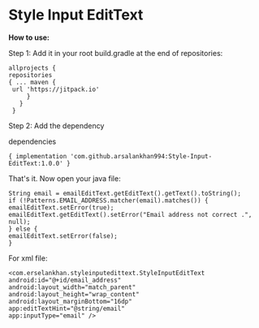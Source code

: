 # Style Input EditText

**How to use:**

Step 1: Add it in your root build.gradle at the end of repositories:

```
allprojects { 
repositories 
{ ... maven {
 url 'https://jitpack.io'
     }
   }
 }
``` 
 

Step 2: Add the dependency


dependencies
```
{ implementation 'com.github.arsalankhan994:Style-Input-EditText:1.0.0' }
```


That's it. Now open your java file:


```
String email = emailEditText.getEditText().getText().toString();
if (!Patterns.EMAIL_ADDRESS.matcher(email).matches()) {
emailEditText.setError(true);
emailEditText.getEditText().setError("Email address not correct .", null);
} else {
emailEditText.setError(false);
}
```

For xml file:
```
<com.erselankhan.styleinputedittext.StyleInputEditText
android:id="@+id/email_address"
android:layout_width="match_parent"
android:layout_height="wrap_content"
android:layout_marginBottom="16dp"
app:editTextHint="@string/email"
app:inputType="email" />
```
